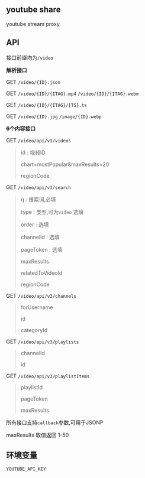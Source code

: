 ## youtube share 

youtube stream proxy 


## API

接口前缀均为`/video`

**解析接口**

GET `/video/{ID}.json`

GET `/video/{ID}/{ITAG}.mp4` `/video/{ID}/{ITAG}.webm`

GET `/video/{ID}/{ITAG}/{TS}.ts`

GET `/video/{ID}.jpg` `/image/{ID}.webp`

**6个内容接口**

GET `/video/api/v3/videos` 

> id : 视频ID
>
> chart=mostPopular&maxResults=20
> 
> regionCode

GET `/video/api/v3/search` 

> q : 搜索词,必填
> 
> type :  类型,可为`video` 选填
> 
> order : 选填
> 
> channelId : 选填
>
> pageToken : 选填
>
> maxResults
>
> relatedToVideoId
>
> regionCode

GET `/video/api/v3/channels` 

> forUsername
> 
> id
>
> categoryId 

GET `/video/api/v3/playlists` 

> channelId
> 
> id

GET `/video/api/v3/playlistItems` 

> playlistId
>
> pageToken
>
> maxResults

所有接口支持`callback`参数,可用于JSONP

maxResults 取值返回 1-50

## 环境变量

`YOUTUBE_API_KEY`

